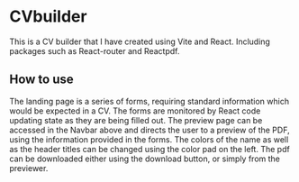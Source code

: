 # CVbuilder

This is a CV builder that I have created using Vite and React. Including packages such as React-router and Reactpdf.

## How to use

The landing page is a series of forms, requiring standard information which would be expected in a CV. The forms are monitored by React code updating state as they are being filled out. The preview page can be accessed in the Navbar above and directs the user to a preview of the PDF, using the information provided in the forms. The colors of the name as well as the header titles can be changed using the color pad on the left. The pdf can be downloaded either using the download button, or simply from the previewer. 

